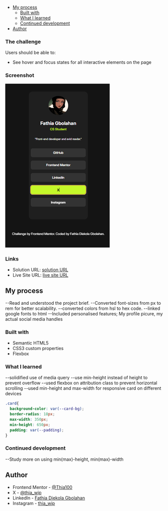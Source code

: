 - [My process](#my-process)
  - [Built with](#built-with)
  - [What I learned](#what-i-learned)
  - [Continued development](#continued-development)
- [Author](#author)


### The challenge

Users should be able to:

- See hover and focus states for all interactive elements on the page


### Screenshot

![profile-screenshot](profile-card-screenshot.png)


### Links

- Solution URL: [solution URL](https://github.com/Thia100/frontend-mentor/tree/main/social-links-profile-main)
- Live Site URL: [live site URL](https://thia100.github.io/frontend-mentor/social-links-profile-main/index.html)

## My process

--Read and understood the project brief.
--Converted font-sizes from px to rem for better scalability.
--converted colors from hsl to hex code.
--linked google fonts to html
--Included personalised features; My profile picure, my actual social media handles
                                

### Built with

- Semantic HTML5 
- CSS3 custom properties
- Flexbox


### What I learned
--solidified use of media query
--use min-height instead of height to prevent overflow
--used flexbox on attribution class to prevent horizontal scrolling
--used min-height and max-width for responsive card on different devices

```css
.card{
  background-color: var(--card-bg);
  border-radius: 18px;
  max-width: 350px;
  min-height: 650px;
  padding: var(--padding);
}

```


### Continued development
--Study more on using min(max)-height, min(max)-width


## Author

- Frontend Mentor - [@Thia100](https://www.frontendmentor.io/profile/Thia100)
- X - [@thia_wip](https://x.com/thia_wip)
- LinkedIn - [Fathia Diekola Gbolahan](https://www.linkedin.com/in/fathia-gbolahan/)
- Instagram - [thia_wip](https://www.instagram.com/thia_wip)


